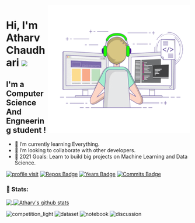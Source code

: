 <img align="right" alt="GIF" src="https://github.com/Atharv-Chaudhari/Atharv-Chaudhari/blob/ebe83577c1d40e367b7d8da71b612abe58fd3987/Profile%20Data/coding.gif" width="390" height="350" />

# Hi, I'm Atharv Chaudhari <img src="https://media.giphy.com/media/hvRJCLFzcasrR4ia7z/giphy.gif" width="35px">

## I'm a Computer Science And Engneering student !
- 🌱 I’m currently learning Everything.
- 👯 I’m looking to collaborate with other developers. 
- 🥅 2021 Goals: Learn to build big projects on Machine Learning and Data Science.


[![profile visit](https://komarev.com/ghpvc/?username=Atharv-Chaudhari)](https://badges.pufler.dev)
[![Repos Badge](https://badges.pufler.dev/repos/Atharv-Chaudhari)](https://badges.pufler.dev)
[![Years Badge](https://badges.pufler.dev/years/Atharv-Chaudhari)](https://badges.pufler.dev)
[![Commits Badge](https://badges.pufler.dev/commits/monthly/Atharv-Chaudhari)](https://badges.pufler.dev)


### 👦 Stats:
<a href="https://github.com/Atharv-Chaudhari">
  <img align="center" src="https://github-readme-stats.vercel.app/api/top-langs/?username=Atharv-Chaudhari&theme=light&hide_langs_below=1" />
</a>
<a href="https://github.com/Atharv-Chaudhari">
 <img align="center" src="https://github-readme-stats.vercel.app/api?username=Atharv-Chaudhari&show_icons=true&theme=light&line_height=27" alt="Atharv's github stats"/>
</a>

![competition_light](https://road-to-kaggle-grandmaster.vercel.app/api/badges/atharvchaudhari/competition/light)
![dataset](https://road-to-kaggle-grandmaster.vercel.app/api/badges/atharvchaudhari/dataset/light)
![notebook](https://road-to-kaggle-grandmaster.vercel.app/api/badges/atharvchaudhari/notebook/light)
![discussion](https://road-to-kaggle-grandmaster.vercel.app/api/badges/atharvchaudhari/discussion/light)
